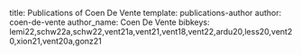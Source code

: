 title: Publications of Coen De Vente
template: publications-author
author: coen-de-vente
author_name: Coen De Vente
bibkeys: lemi22,schw22a,schw22,vent21a,vent21,vent18,vent22,ardu20,less20,vent20,xion21,vent20a,gonz21